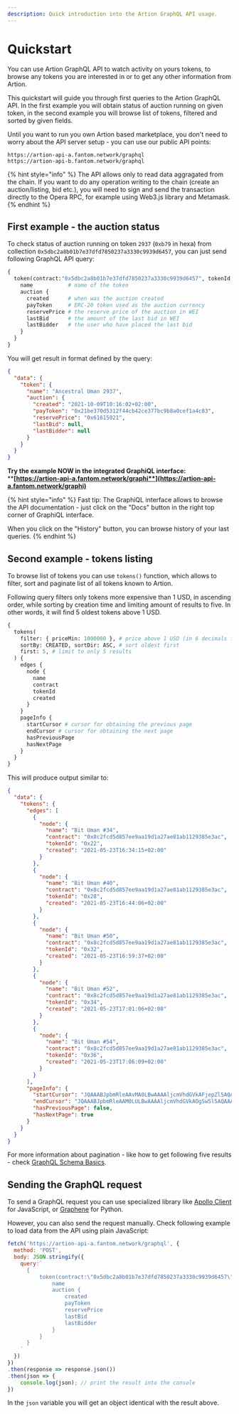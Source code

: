 ```yaml
---
description: Quick introduction into the Artion GraphQL API usage.
---
```


# Quickstart

You can use Artion GraphQL API to watch activity on yours tokens, to browse any tokens you are interested in or to get any other information from Artion.

This quickstart will guide you through first queries to the Artion GraphQL API. In the first example you will obtain status of auction running on given token, in the second example you will browse list of tokens, filtered and sorted by given fields.

Until you want to run you own Artion based marketplace, you don't need to worry about the API server setup - you can use our public API points:

```
https://artion-api-a.fantom.network/graphql
https://artion-api-b.fantom.network/graphql
```

{% hint style="info" %}
The API allows only to read data aggragated from the chain. If you want to do any operation writing to the chain (create an auction/listing, bid etc.), you will need to sign and send the transaction directly to the Opera RPC, for example using Web3.js library and Metamask.
{% endhint %}

## First example - the auction status

To check status of auction running on token `2937` (`0xb79` in hexa) from collection `0x5dbc2a8b01b7e37dfd7850237a3330c9939d6457`, you can just send following GraphQL API query:

```graphql
{
  token(contract:"0x5dbc2a8b01b7e37dfd7850237a3330c9939d6457", tokenId:"0xb79") {
    name           # name of the token
    auction {
      created      # when was the auction created
      payToken     # ERC-20 token used as the auction currency
      reservePrice # the reserve price of the auction in WEI
      lastBid      # the amount of the last bid in WEI
      lastBidder   # the user who have placed the last bid
    }
  }
}
```

You will get result in format defined by the query:

```json
{
  "data": {
    "token": {
      "name": "Ancestral Uman 2937",
      "auction": {
        "created": "2021-10-09T10:16:02+02:00",
        "payToken": "0x21be370d5312f44cb42ce377bc9b8a0cef1a4c83",
        "reservePrice": "0x61615021",
        "lastBid": null,
        "lastBidder": null
      }
    }
  }
}
```

**Try the example NOW in the integrated GraphiQL interface:**\
****[**https://artion-api-a.fantom.network/graphi**](https://artion-api-a.fantom.network/graphi)****

{% hint style="info" %}
Fast tip: The GraphiQL interface allows to browse the API documentation - just click on the "Docs" button in the right top corner of GraphiQL interface.

When you click on the "History" button, you can browse history of your last queries.
{% endhint %}

## Second example - tokens listing

To browse list of tokens you can use `tokens()` function, which allows to filter, sort and paginate list of all tokens known to Artion.

Following query filters only tokens more expensive than 1 USD, in ascending order, while sorting by creation time and limiting amount of results to five. In other words, it will find 5 oldest tokens above 1 USD.

```graphql
{
  tokens(
    filter: { priceMin: 1000000 }, # price above 1 USD (in 6 decimals fixed point)
    sortBy: CREATED, sortDir: ASC, # sort oldest first
    first: 5, # limit to only 5 results
  ) {
    edges {
      node {
        name
        contract
        tokenId
        created
      }
    }
    pageInfo {
      startCursor # cursor for obtaining the previous page
      endCursor # cursor for obtaining the next page
      hasPreviousPage
      hasNextPage
    }
  }
}
```

This will produce output similar to:

```json
{
  "data": {
    "tokens": {
      "edges": [
        {
          "node": {
            "name": "Bit Uman #34",
            "contract": "0x8c2fcd5d857ee9aa19d1a27ae81ab1129385e3ac",
            "tokenId": "0x22",
            "created": "2021-05-23T16:34:15+02:00"
          }
        },
        {
          "node": {
            "name": "Bit Uman #40",
            "contract": "0x8c2fcd5d857ee9aa19d1a27ae81ab1129385e3ac",
            "tokenId": "0x28",
            "created": "2021-05-23T16:44:06+02:00"
          }
        },
        {
          "node": {
            "name": "Bit Uman #50",
            "contract": "0x8c2fcd5d857ee9aa19d1a27ae81ab1129385e3ac",
            "tokenId": "0x32",
            "created": "2021-05-23T16:59:37+02:00"
          }
        },
        {
          "node": {
            "name": "Bit Uman #52",
            "contract": "0x8c2fcd5d857ee9aa19d1a27ae81ab1129385e3ac",
            "tokenId": "0x34",
            "created": "2021-05-23T17:01:06+02:00"
          }
        },
        {
          "node": {
            "name": "Bit Uman #54",
            "contract": "0x8c2fcd5d857ee9aa19d1a27ae81ab1129385e3ac",
            "tokenId": "0x36",
            "created": "2021-05-23T17:06:09+02:00"
          }
        }
      ],
      "pageInfo": {
        "startCursor": "JQAAABJpbmRleAAvMA0LBwAAAAljcmVhdGVkAFjepZl5AQAAAA==",
        "endCursor": "JQAAABJpbmRleAAM0LULBwAAAAljcmVhdGVkAOgSw5l5AQAAAA==",
        "hasPreviousPage": false,
        "hasNextPage": true
      }
    }
  }
}
```

For more information about pagination - like how to get following five results - check [GraphQL Schema Basics](graphql-schema-basics.md#pagination).

## Sending the GraphQL request

To send a GraphQL request you can use specialized library like [Apollo Client](https://www.apollographql.com/docs/) for JavaScript, or [Graphene](https://github.com/graphql-python/graphene) for Python.

However, you can also send the request manually. Check following example to load data from the API using plain JavaScript:

```javascript
fetch('https://artion-api-a.fantom.network/graphql', {
  method: 'POST',
  body: JSON.stringify({
    query:`
      {
          token(contract:\"0x5dbc2a8b01b7e37dfd7850237a3330c9939d6457\", tokenId:\"0xb79\") {
              name
              auction {
                  created
                  payToken
                  reservePrice
                  lastBid
                  lastBidder
              }
          }
      }
    `
  })
})
.then(response => response.json())
.then(json => {
    console.log(json); // print the result into the console
})
```

In the `json` variable you will get an object identical with the result above.


